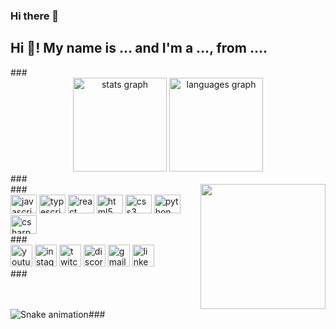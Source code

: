 ### Hi there 👋

<!--
**CommitteeComrade/Committeecomrade** is a ✨ _special_ ✨ repository because its `README.md` (this file) appears on your GitHub profile.

Here are some ideas to get you started:

- 🔭 I’m currently working on ...
- 🌱 I’m currently learning ...
- 👯 I’m looking to collaborate on ...
- 🤔 I’m looking for help with ...
- 💬 Ask me about ...
- 📫 How to reach me: ...
- 😄 Pronouns: ...
- ⚡ Fun fact: ...
-->


<h2 align="left">Hi 👋! My name is ... and I'm a ..., from ....</h2>###<div align="center"> <img src="https://github-readme-stats.vercel.app/api?hide_title=false&hide_rank=false&show_icons=true&include_all_commits=true&count_private=true&disable_animations=false&theme=dracula&locale=en&hide_border=false&username=committeecomrade" height="150" alt="stats graph" /> <img src="https://github-readme-stats.vercel.app/api/top-langs?locale=en&hide_title=false&layout=compact&card_width=320&langs_count=5&theme=dracula&hide_border=false&username=committeecomrade" height="150" alt="languages graph" /></div>###<br clear="both"><img align="right" height="200" src="https://i.redd.it/cmq3bwx9kjt91.png" />###<div align="left"> <img src="https://cdn.jsdelivr.net/gh/devicons/devicon/icons/javascript/javascript-original.svg" height="30" width="42" alt="javascript logo" /> <img src="https://cdn.jsdelivr.net/gh/devicons/devicon/icons/typescript/typescript-plain.svg" height="30" width="42" alt="typescript logo" /> <img src="https://cdn.jsdelivr.net/gh/devicons/devicon/icons/react/react-original.svg" height="30" width="42" alt="react logo" /> <img src="https://cdn.jsdelivr.net/gh/devicons/devicon/icons/html5/html5-original.svg" height="30" width="42" alt="html5 logo" /> <img src="https://cdn.jsdelivr.net/gh/devicons/devicon/icons/css3/css3-original.svg" height="30" width="42" alt="css3 logo" /> <img src="https://cdn.jsdelivr.net/gh/devicons/devicon/icons/python/python-original.svg" height="30" width="42" alt="python logo" /> <img src="https://cdn.jsdelivr.net/gh/devicons/devicon/icons/csharp/csharp-original.svg" height="30" width="42" alt="csharp logo" /></div>###<div align="left"> <img src="https://img.shields.io/static/v1?message=Youtube&logo=youtube&label=&color=FF0000&logoColor=white&labelColor=&style=for-the-badge" height="35" alt="youtube logo" /> <img src="https://img.shields.io/static/v1?message=Instagram&logo=instagram&label=&color=E4405F&logoColor=white&labelColor=&style=for-the-badge" height="35" alt="instagram logo" /> <img src="https://img.shields.io/static/v1?message=Twitch&logo=twitch&label=&color=9146FF&logoColor=white&labelColor=&style=for-the-badge" height="35" alt="twitch logo" /> <img src="https://img.shields.io/static/v1?message=Discord&logo=discord&label=&color=7289DA&logoColor=white&labelColor=&style=for-the-badge" height="35" alt="discord logo" /> <img src="https://img.shields.io/static/v1?message=Gmail&logo=gmail&label=&color=D14836&logoColor=white&labelColor=&style=for-the-badge" height="35" alt="gmail logo" /> <img src="https://img.shields.io/static/v1?message=LinkedIn&logo=linkedin&label=&color=0077B5&logoColor=white&labelColor=&style=for-the-badge" height="35" alt="linkedin logo" /></div>###<br clear="both"><img src="https://raw.githubusercontent.com/committeecomrade/committeecomrade/blob/output/snake.svg" alt="Snake animation" />###
